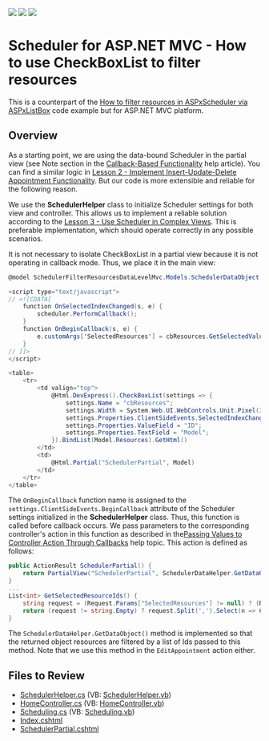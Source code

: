 <!-- default badges list -->
![](https://img.shields.io/endpoint?url=https://codecentral.devexpress.com/api/v1/VersionRange/128553367/14.1.3%2B)
[![](https://img.shields.io/badge/Open_in_DevExpress_Support_Center-FF7200?style=flat-square&logo=DevExpress&logoColor=white)](https://supportcenter.devexpress.com/ticket/details/E4717)
[![](https://img.shields.io/badge/📖_How_to_use_DevExpress_Examples-e9f6fc?style=flat-square)](https://docs.devexpress.com/GeneralInformation/403183)
<!-- default badges end -->

# Scheduler for ASP.NET MVC - How to use CheckBoxList to filter resources

This is a counterpart of the [How to filter resources in ASPxScheduler via ASPxListBox](https://github.com/DevExpress-Examples/how-to-filter-resources-in-aspxscheduler-via-aspxlistbox-e3783) code example but for ASP.NET MVC platform.

## Overview
    
As a starting point, we are using the data-bound Scheduler in the partial view (see Note section in the [Callback-Based Functionality](https://docs.devexpress.com/AspNetMvc/9052/common-features/callback-based-functionality) help article). You can find a similar logic in [Lesson 2 - Implement Insert-Update-Delete Appointment Functionality](https://docs.devexpress.com/AspNetMvc/11567/components/scheduler/get-started/lesson-2-implement-the-insert-update-delete-appointment-functionality). But our code is more extensible and reliable for the following reason.

We use the **SchedulerHelper** class to initialize Scheduler settings for both view and controller. This allows us to implement a reliable solution according to the [Lesson 3 - Use Scheduler in Complex Views](https://docs.devexpress.com/AspNetMvc/11629/components/scheduler/get-started/lesson-3-use-scheduler-in-complex-views). This is preferable implementation, which should operate correctly in any possible scenarios.

It is not necessary to isolate CheckBoxList in a partial view because it is not operating in callback mode. Thus, we place it in the main view:

```cs
@model SchedulerFilterResourcesDataLevelMvc.Models.SchedulerDataObject

<script type="text/javascript">
// <![CDATA[
    function OnSelectedIndexChanged(s, e) {
        scheduler.PerformCallback();
    }
    function OnBeginCallback(s, e) {
        e.customArgs['SelectedResources'] = cbResources.GetSelectedValues().join(',');
    }
// ]]>
</script>

<table>
    <tr>
        <td valign="top">
            @Html.DevExpress().CheckBoxList(settings => {
                settings.Name = "cbResources";
                settings.Width = System.Web.UI.WebControls.Unit.Pixel(200);
                settings.Properties.ClientSideEvents.SelectedIndexChanged = "OnSelectedIndexChanged";
                settings.Properties.ValueField = "ID";
                settings.Properties.TextField = "Model";
            }).BindList(Model.Resources).GetHtml()
        </td>
        <td>
            @Html.Partial("SchedulerPartial", Model)
        </td>
    </tr>
</table>
```

The `OnBeginCallback` function name is assigned to the `settings.ClientSideEvents.BeginCallback` attribute of the Scheduler settings initialized in the **SchedulerHelper** class. Thus, this function is called before callback occurs. We pass parameters to the corresponding controller's action in this function as described in the[Passing Values to Controller Action Through Callbacks](https://docs.devexpress.com/AspNetMvc/9941/common-features/callback-based-functionality/passing-values-to-a-controller-action-through-callbacks) help topic. This action is defined as follows:

```cs
public ActionResult SchedulerPartial() {
    return PartialView("SchedulerPartial", SchedulerDataHelper.GetDataObject(GetSelectedResourceIds()));
}
...
List<int> GetSelectedResourceIds() {
    string request = (Request.Params["SelectedResources"] != null) ? (Request.Params["SelectedResources"]) : string.Empty;
    return (request != string.Empty) ? request.Split(',').Select(n => Convert.ToInt32(n)).ToList<int>() : new List<int>();
}
```

The `SchedulerDataHelper.GetDataObject()` method is implemented so that the returned object resources are filtered by a list of Ids passed to this method. Note that we use this method in the `EditAppointment` action either.

## Files to Review

* [SchedulerHelper.cs](./CS/Code/SchedulerHelper.cs) (VB: [SchedulerHelper.vb](./VB/Code/SchedulerHelper.vb))
* [HomeController.cs](./CS/Controllers/HomeController.cs) (VB: [HomeController.vb](./VB/Controllers/HomeController.vb))
* [Scheduling.cs](./CS/Models/Scheduling.cs) (VB: [Scheduling.vb](./VB/Models/Scheduling.vb))
* [Index.cshtml](./CS/Views/Home/Index.cshtml)
* [SchedulerPartial.cshtml](./CS/Views/Home/SchedulerPartial.cshtml)
